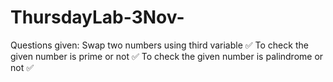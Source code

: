 # ThursdayLab-3Nov-
Questions given:
Swap two numbers using third variable ✅
To check the given number is prime or not ✅
To check the given number is palindrome or not ✅
